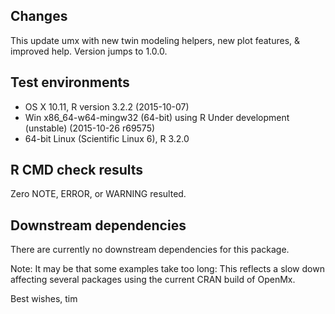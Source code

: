 ## Changes
This update umx with new twin modeling helpers, new plot features, & improved help.
Version jumps to 1.0.0.

## Test environments
* OS X 10.11, R version 3.2.2 (2015-10-07)
* Win x86_64-w64-mingw32 (64-bit) using R Under development (unstable) (2015-10-26 r69575)
* 64-bit Linux (Scientific Linux 6), R 3.2.0

## R CMD check results

Zero NOTE, ERROR, or WARNING resulted.
 
## Downstream dependencies

There are currently no downstream dependencies for this package.

Note: It may be that some examples take too long: This reflects a slow down affecting
several packages using the current CRAN build of OpenMx.

Best wishes, tim